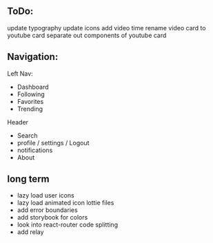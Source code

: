 ## ToDo:
update typography
update icons
add video time
rename video card to youtube card
separate out components of youtube card

## Navigation:

Left Nav:
* Dashboard
* Following
* Favorites
* Trending

Header
* Search
* profile / settings / Logout
* notifications
* About

## long term
- lazy load user icons
- lazy load animated icon lottie files
- add error boundaries
- add storybook for colors
- look into react-router code splitting
- add relay
